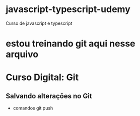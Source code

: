 # javascript-typescript-udemy
 Curso de javascript e typescript

# estou treinando git aqui nesse arquivo 

# Curso Digital: Git

## Salvando alterações no Git
* comandos git push
